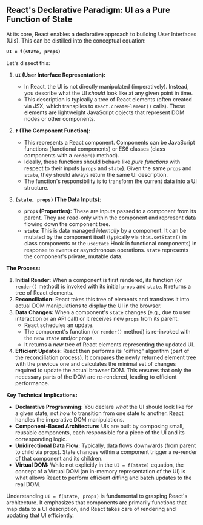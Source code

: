 ## React's Declarative Paradigm: UI as a Pure Function of State

At its core, React enables a declarative approach to building User Interfaces (UIs). This can be distilled into the conceptual equation:

**`UI = f(state, props)`**

Let's dissect this:

1.  **`UI` (User Interface Representation):**

    - In React, the UI is not directly manipulated (imperatively). Instead, you describe what the UI _should_ look like at any given point in time.
    - This description is typically a tree of React elements (often created via JSX, which transpiles to `React.createElement()` calls). These elements are lightweight JavaScript objects that represent DOM nodes or other components.

2.  **`f` (The Component Function):**

    - This represents a React component. Components can be JavaScript functions (functional components) or ES6 classes (class components with a `render()` method).
    - Ideally, these functions should behave like _pure functions_ with respect to their inputs (`props` and `state`). Given the same `props` and `state`, they should always return the same UI description.
    - The function's responsibility is to transform the current data into a UI structure.

3.  **`(state, props)` (The Data Inputs):**
    - **`props` (Properties):** These are inputs passed to a component from its parent. They are read-only within the component and represent data flowing down the component tree.
    - **`state`:** This is data managed _internally_ by a component. It can be mutated by the component itself (typically via `this.setState()` in class components or the `useState` Hook in functional components) in response to events or asynchronous operations. `state` represents the component's private, mutable data.

**The Process:**

1.  **Initial Render:** When a component is first rendered, its function (or `render()` method) is invoked with its initial `props` and `state`. It returns a tree of React elements.
2.  **Reconciliation:** React takes this tree of elements and translates it into actual DOM manipulations to display the UI in the browser.
3.  **Data Changes:** When a component's `state` changes (e.g., due to user interaction or an API call) or it receives new `props` from its parent:
    - React schedules an update.
    - The component's function (or `render()` method) is re-invoked with the new `state` and/or `props`.
    - It returns a _new_ tree of React elements representing the updated UI.
4.  **Efficient Updates:** React then performs its "diffing" algorithm (part of the reconciliation process). It compares the newly returned element tree with the previous one and calculates the minimal set of changes required to update the actual browser DOM. This ensures that only the necessary parts of the DOM are re-rendered, leading to efficient performance.

**Key Technical Implications:**

- **Declarative Programming:** You declare _what_ the UI should look like for a given state, not _how_ to transition from one state to another. React handles the imperative DOM manipulations.
- **Component-Based Architecture:** UIs are built by composing small, reusable components, each responsible for a piece of the UI and its corresponding logic.
- **Unidirectional Data Flow:** Typically, data flows downwards (from parent to child via `props`). State changes within a component trigger a re-render of that component and its children.
- **Virtual DOM:** While not explicitly in the `UI = f(state)` equation, the concept of a Virtual DOM (an in-memory representation of the UI) is what allows React to perform efficient diffing and batch updates to the real DOM.

Understanding `UI = f(state, props)` is fundamental to grasping React's architecture. It emphasizes that components are primarily functions that map data to a UI description, and React takes care of rendering and updating that UI efficiently.

